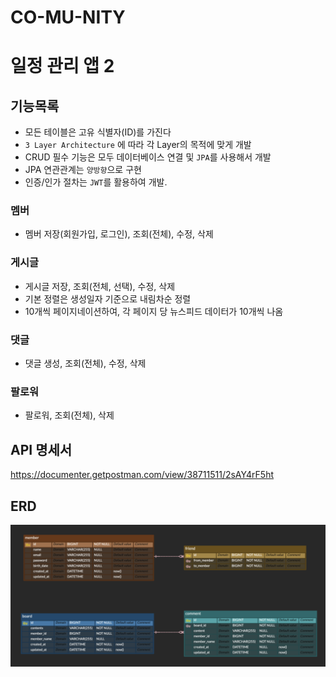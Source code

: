 # CO-MU-NITY 
# 일정 관리 앱 2
## 기능목록
- 모든 테이블은 고유 식별자(ID)를 가진다
- `3 Layer Architecture` 에 따라 각 Layer의 목적에 맞게 개발
- CRUD 필수 기능은 모두 데이터베이스 연결 및 `JPA`를 사용해서 개발
- JPA 연관관계는 `양방향`으로 구현
- 인증/인가 절차는 `JWT`를 활용하여 개발.


### 멤버
- 멤버 저장(회원가입, 로그인), 조회(전체), 수정, 삭제

### 게시글

- 게시글 저장, 조회(전체, 선택), 수정, 삭제
- 기본 정렬은 생성일자 기준으로 내림차순 정렬
- 10개씩 페이지네이션하여, 각 페이지 당 뉴스피드 데이터가 10개씩 나옴

### 댓글
- 댓글 생성, 조회(전체), 수정, 삭제

### 팔로워
- 팔로워, 조회(전체), 삭제

## API 명세서
https://documenter.getpostman.com/view/38711511/2sAY4rF5ht


## ERD
![erd](img/erd.png)